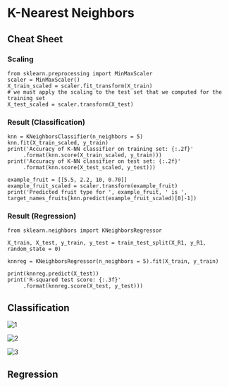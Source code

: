 # K-Nearest Neighbors

## Cheat Sheet

### Scaling 
```
from sklearn.preprocessing import MinMaxScaler
scaler = MinMaxScaler()
X_train_scaled = scaler.fit_transform(X_train)
# we must apply the scaling to the test set that we computed for the training set
X_test_scaled = scaler.transform(X_test)
```

### Result (Classification)

```
knn = KNeighborsClassifier(n_neighbors = 5)
knn.fit(X_train_scaled, y_train)
print('Accuracy of K-NN classifier on training set: {:.2f}'
     .format(knn.score(X_train_scaled, y_train)))
print('Accuracy of K-NN classifier on test set: {:.2f}'
     .format(knn.score(X_test_scaled, y_test)))

example_fruit = [[5.5, 2.2, 10, 0.70]]
example_fruit_scaled = scaler.transform(example_fruit)
print('Predicted fruit type for ', example_fruit, ' is ', target_names_fruits[knn.predict(example_fruit_scaled)[0]-1])

```       

### Result (Regression)

```
from sklearn.neighbors import KNeighborsRegressor

X_train, X_test, y_train, y_test = train_test_split(X_R1, y_R1, random_state = 0)

knnreg = KNeighborsRegressor(n_neighbors = 5).fit(X_train, y_train)

print(knnreg.predict(X_test))
print('R-squared test score: {:.3f}'
     .format(knnreg.score(X_test, y_test)))
```

## Classification

![1](https://pawan-mittal.github.io/allassets.github.io/data-science/machine-learning-python/models/supervised/knn/classified/1.png)

![2](https://pawan-mittal.github.io/allassets.github.io/data-science/machine-learning-python/models/supervised/knn/classified/2.png)

![3](https://pawan-mittal.github.io/allassets.github.io/data-science/machine-learning-python/models/supervised/knn/classified/3.png)

## Regression


